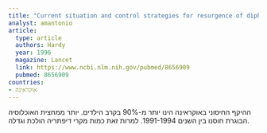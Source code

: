 ```yaml
---
title: "Current situation and control strategies for resurgence of diphtheria in newly independent states of the former Soviet Union"
analyst: amantonio
article:
  type: article
  authors: Hardy
  year: 1996
  magazine: Lancet
  link: https://www.ncbi.nlm.nih.gov/pubmed/8656909
  pubmed: 8656909
countries:
- אוקראינה
---
```


ההיקף החיסוני באוקראינה הינו יותר מ-90% בקרב הילדים. יותר ממחצית האוכלוסיה הבוגרת חוסנו בין השנים 1991-1994. למרות זאת כמות מקרי דיפתריה הולכת וגדלה.
